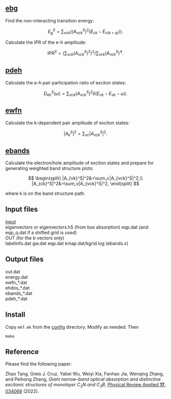 ## [ebg](ebg.f90)

Find the non-interacting transition energy:

$$
E_\mathrm{g}^S=\sum_{vck}((A_{vck}^S)^2(E_{ck}-E_{v(k+q)})).
$$

Calculate the IPR of the e-h amplitude:

$$
\mathrm{IPR}^S=(\sum_{vck}(A_{vck}^S)^2)^2/\sum_{vck}(A_{vck}^S)^4.
$$

## [pdeh](pdeh.f90)

Calculate the e-h pair participation ratio of exciton states:

$$
D_\mathrm{eh}^S(\omega)=\sum_{vck}(A_{vck}^S)^2\delta(E_{ck}-E_{vk}-\omega).
$$

## [ewfn](ewfn.f90)

Calculate the k-dependent pair amplitude of exciton states:

$$
|A_k^S|^2=\sum_{vc}|A_{vck}^S|^2.
$$

## [ebands](ebands.f90)

Calculate the electron/hole amplitude of exciton states and
prepare for generating weighted band structure plots:

$$
\begin{split}
|A_{vk}^S|^2&=\sum_c|A_{vck}^S|^2,\\
|A_{ck}^S|^2&=\sum_v|A_{vck}^S|^2,
\end{split}
$$

where k is on the band structure path.

## Input files
[input](input)  
eigenvectors or eigenvectors.h5 (from bse absorption)
eqp.dat (and eqp\_q.dat if a shifted grid is used)  
OUT (for the b vectors only)  
labelinfo.dat gw.dat eqp.dat kmap.dat/kgrid.log (ebands.x)  

## Output files
out.dat  
energy.dat  
ewfn_\*.dat  
ehdos_\*.dat  
ebands_\*.dat  
pdeh_\*.dat  

## Install

Copy `mkf.mk` from the [config](config) directory. Modify as needed. Then 
```
make
```

## Reference

Please find the following paper:  

Zhao Tang, Greis J. Cruz, Yabei Wu, Weiyi Xia, Fanhao Jia, Wenqing Zhang, and Peihong Zhang, *Giant narrow-band optical absorption and distinctive excitonic structures of monolayer C<sub>3</sub>N and C<sub>3</sub>B*, [Physical Review Applied **17**, 034068](https://doi.org/10.1103/PhysRevApplied.17.034068) (2022).
